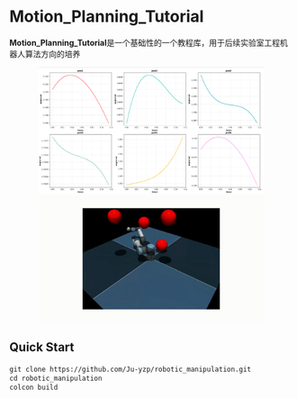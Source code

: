 # Motion_Planning_Tutorial

**Motion_Planning_Tutorial**是一个基础性的一个教程库，用于后续实验室工程机器人算法方向的培养

<p align="center">
  <img src="doc/trajectory_optimize.png" width = "400" height = "225"/>
   <img src="doc/motion_planning_demo.gif" width="400" />
</p>


## Quick Start

```
git clone https://github.com/Ju-yzp/robotic_manipulation.git
cd robotic_manipulation
colcon build
```
